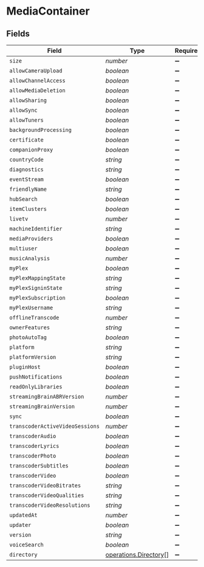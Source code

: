 # MediaContainer


## Fields

| Field                                                          | Type                                                           | Required                                                       | Description                                                    |
| -------------------------------------------------------------- | -------------------------------------------------------------- | -------------------------------------------------------------- | -------------------------------------------------------------- |
| `size`                                                         | *number*                                                       | :heavy_minus_sign:                                             | N/A                                                            |
| `allowCameraUpload`                                            | *boolean*                                                      | :heavy_minus_sign:                                             | N/A                                                            |
| `allowChannelAccess`                                           | *boolean*                                                      | :heavy_minus_sign:                                             | N/A                                                            |
| `allowMediaDeletion`                                           | *boolean*                                                      | :heavy_minus_sign:                                             | N/A                                                            |
| `allowSharing`                                                 | *boolean*                                                      | :heavy_minus_sign:                                             | N/A                                                            |
| `allowSync`                                                    | *boolean*                                                      | :heavy_minus_sign:                                             | N/A                                                            |
| `allowTuners`                                                  | *boolean*                                                      | :heavy_minus_sign:                                             | N/A                                                            |
| `backgroundProcessing`                                         | *boolean*                                                      | :heavy_minus_sign:                                             | N/A                                                            |
| `certificate`                                                  | *boolean*                                                      | :heavy_minus_sign:                                             | N/A                                                            |
| `companionProxy`                                               | *boolean*                                                      | :heavy_minus_sign:                                             | N/A                                                            |
| `countryCode`                                                  | *string*                                                       | :heavy_minus_sign:                                             | N/A                                                            |
| `diagnostics`                                                  | *string*                                                       | :heavy_minus_sign:                                             | N/A                                                            |
| `eventStream`                                                  | *boolean*                                                      | :heavy_minus_sign:                                             | N/A                                                            |
| `friendlyName`                                                 | *string*                                                       | :heavy_minus_sign:                                             | N/A                                                            |
| `hubSearch`                                                    | *boolean*                                                      | :heavy_minus_sign:                                             | N/A                                                            |
| `itemClusters`                                                 | *boolean*                                                      | :heavy_minus_sign:                                             | N/A                                                            |
| `livetv`                                                       | *number*                                                       | :heavy_minus_sign:                                             | N/A                                                            |
| `machineIdentifier`                                            | *string*                                                       | :heavy_minus_sign:                                             | N/A                                                            |
| `mediaProviders`                                               | *boolean*                                                      | :heavy_minus_sign:                                             | N/A                                                            |
| `multiuser`                                                    | *boolean*                                                      | :heavy_minus_sign:                                             | N/A                                                            |
| `musicAnalysis`                                                | *number*                                                       | :heavy_minus_sign:                                             | N/A                                                            |
| `myPlex`                                                       | *boolean*                                                      | :heavy_minus_sign:                                             | N/A                                                            |
| `myPlexMappingState`                                           | *string*                                                       | :heavy_minus_sign:                                             | N/A                                                            |
| `myPlexSigninState`                                            | *string*                                                       | :heavy_minus_sign:                                             | N/A                                                            |
| `myPlexSubscription`                                           | *boolean*                                                      | :heavy_minus_sign:                                             | N/A                                                            |
| `myPlexUsername`                                               | *string*                                                       | :heavy_minus_sign:                                             | N/A                                                            |
| `offlineTranscode`                                             | *number*                                                       | :heavy_minus_sign:                                             | N/A                                                            |
| `ownerFeatures`                                                | *string*                                                       | :heavy_minus_sign:                                             | N/A                                                            |
| `photoAutoTag`                                                 | *boolean*                                                      | :heavy_minus_sign:                                             | N/A                                                            |
| `platform`                                                     | *string*                                                       | :heavy_minus_sign:                                             | N/A                                                            |
| `platformVersion`                                              | *string*                                                       | :heavy_minus_sign:                                             | N/A                                                            |
| `pluginHost`                                                   | *boolean*                                                      | :heavy_minus_sign:                                             | N/A                                                            |
| `pushNotifications`                                            | *boolean*                                                      | :heavy_minus_sign:                                             | N/A                                                            |
| `readOnlyLibraries`                                            | *boolean*                                                      | :heavy_minus_sign:                                             | N/A                                                            |
| `streamingBrainABRVersion`                                     | *number*                                                       | :heavy_minus_sign:                                             | N/A                                                            |
| `streamingBrainVersion`                                        | *number*                                                       | :heavy_minus_sign:                                             | N/A                                                            |
| `sync`                                                         | *boolean*                                                      | :heavy_minus_sign:                                             | N/A                                                            |
| `transcoderActiveVideoSessions`                                | *number*                                                       | :heavy_minus_sign:                                             | N/A                                                            |
| `transcoderAudio`                                              | *boolean*                                                      | :heavy_minus_sign:                                             | N/A                                                            |
| `transcoderLyrics`                                             | *boolean*                                                      | :heavy_minus_sign:                                             | N/A                                                            |
| `transcoderPhoto`                                              | *boolean*                                                      | :heavy_minus_sign:                                             | N/A                                                            |
| `transcoderSubtitles`                                          | *boolean*                                                      | :heavy_minus_sign:                                             | N/A                                                            |
| `transcoderVideo`                                              | *boolean*                                                      | :heavy_minus_sign:                                             | N/A                                                            |
| `transcoderVideoBitrates`                                      | *string*                                                       | :heavy_minus_sign:                                             | N/A                                                            |
| `transcoderVideoQualities`                                     | *string*                                                       | :heavy_minus_sign:                                             | N/A                                                            |
| `transcoderVideoResolutions`                                   | *string*                                                       | :heavy_minus_sign:                                             | N/A                                                            |
| `updatedAt`                                                    | *number*                                                       | :heavy_minus_sign:                                             | N/A                                                            |
| `updater`                                                      | *boolean*                                                      | :heavy_minus_sign:                                             | N/A                                                            |
| `version`                                                      | *string*                                                       | :heavy_minus_sign:                                             | N/A                                                            |
| `voiceSearch`                                                  | *boolean*                                                      | :heavy_minus_sign:                                             | N/A                                                            |
| `directory`                                                    | [operations.Directory](../../models/operations/directory.md)[] | :heavy_minus_sign:                                             | N/A                                                            |